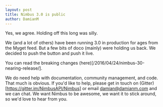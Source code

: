 ```yaml
---
layout: post
title: Nimbus 3.0 is public
author: DamianM
---
```


Yes, we agree. Holding off this long was silly. 

We (and a lot of others) have been running 3.0 in production for ages from the Myget feed. But a few bits of doco (mainly) were holding us back. We decided to push the button and push it live.

You can read the breaking changes (here)[/2016/04/24/nimbus-30-nearing-release/].

We do need help with documentation, community management, and code. That much is obvious. If you'd like to help, please get in touch on (Gitter)[https://gitter.im/NimbusAPI/Nimbus] or email damian@damianm.com and we can chat. We want Nimbus to be awesome, we want it to stick around, so we'd love to hear from you.